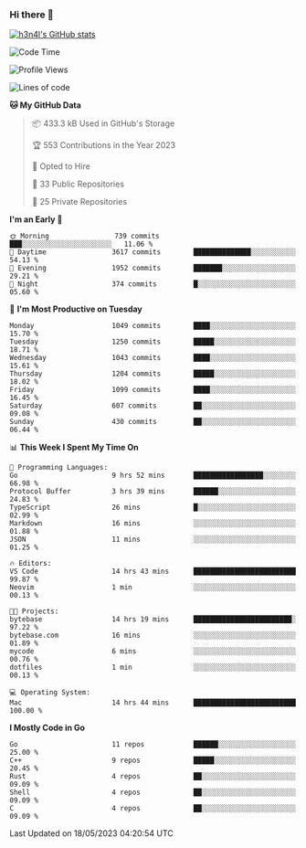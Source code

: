 ### Hi there 👋

[![h3n4l's GitHub stats](https://github-readme-stats.vercel.app/api?username=h3n4l&count_private=true&show_icons=true&theme=radical)](https://github.com/h3n4l/github-readme-stats)

<!--START_SECTION:waka-->
![Code Time](http://img.shields.io/badge/Code%20Time-1%2C228%20hrs%2054%20mins-blue)

![Profile Views](http://img.shields.io/badge/Profile%20Views-0-blue)

![Lines of code](https://img.shields.io/badge/From%20Hello%20World%20I%27ve%20Written-3.1%20million%20lines%20of%20code-blue)

**🐱 My GitHub Data** 

> 📦 433.3 kB Used in GitHub's Storage 
 > 
> 🏆 553 Contributions in the Year 2023
 > 
> 💼 Opted to Hire
 > 
> 📜 33 Public Repositories 
 > 
> 🔑 25 Private Repositories 
 > 
**I'm an Early 🐤** 

```text
🌞 Morning                739 commits         ███░░░░░░░░░░░░░░░░░░░░░░   11.06 % 
🌆 Daytime                3617 commits        ██████████████░░░░░░░░░░░   54.13 % 
🌃 Evening                1952 commits        ███████░░░░░░░░░░░░░░░░░░   29.21 % 
🌙 Night                  374 commits         █░░░░░░░░░░░░░░░░░░░░░░░░   05.60 % 
```
📅 **I'm Most Productive on Tuesday** 

```text
Monday                   1049 commits        ████░░░░░░░░░░░░░░░░░░░░░   15.70 % 
Tuesday                  1250 commits        █████░░░░░░░░░░░░░░░░░░░░   18.71 % 
Wednesday                1043 commits        ████░░░░░░░░░░░░░░░░░░░░░   15.61 % 
Thursday                 1204 commits        █████░░░░░░░░░░░░░░░░░░░░   18.02 % 
Friday                   1099 commits        ████░░░░░░░░░░░░░░░░░░░░░   16.45 % 
Saturday                 607 commits         ██░░░░░░░░░░░░░░░░░░░░░░░   09.08 % 
Sunday                   430 commits         ██░░░░░░░░░░░░░░░░░░░░░░░   06.44 % 
```


📊 **This Week I Spent My Time On** 

```text
💬 Programming Languages: 
Go                       9 hrs 52 mins       █████████████████░░░░░░░░   66.98 % 
Protocol Buffer          3 hrs 39 mins       ██████░░░░░░░░░░░░░░░░░░░   24.83 % 
TypeScript               26 mins             █░░░░░░░░░░░░░░░░░░░░░░░░   02.99 % 
Markdown                 16 mins             ░░░░░░░░░░░░░░░░░░░░░░░░░   01.88 % 
JSON                     11 mins             ░░░░░░░░░░░░░░░░░░░░░░░░░   01.25 % 

🔥 Editors: 
VS Code                  14 hrs 43 mins      █████████████████████████   99.87 % 
Neovim                   1 min               ░░░░░░░░░░░░░░░░░░░░░░░░░   00.13 % 

🐱‍💻 Projects: 
bytebase                 14 hrs 19 mins      ████████████████████████░   97.22 % 
bytebase.com             16 mins             ░░░░░░░░░░░░░░░░░░░░░░░░░   01.89 % 
mycode                   6 mins              ░░░░░░░░░░░░░░░░░░░░░░░░░   00.76 % 
dotfiles                 1 min               ░░░░░░░░░░░░░░░░░░░░░░░░░   00.13 % 

💻 Operating System: 
Mac                      14 hrs 44 mins      █████████████████████████   100.00 % 
```

**I Mostly Code in Go** 

```text
Go                       11 repos            ██████░░░░░░░░░░░░░░░░░░░   25.00 % 
C++                      9 repos             █████░░░░░░░░░░░░░░░░░░░░   20.45 % 
Rust                     4 repos             ██░░░░░░░░░░░░░░░░░░░░░░░   09.09 % 
Shell                    4 repos             ██░░░░░░░░░░░░░░░░░░░░░░░   09.09 % 
C                        4 repos             ██░░░░░░░░░░░░░░░░░░░░░░░   09.09 % 
```




 Last Updated on 18/05/2023 04:20:54 UTC
<!--END_SECTION:waka-->

